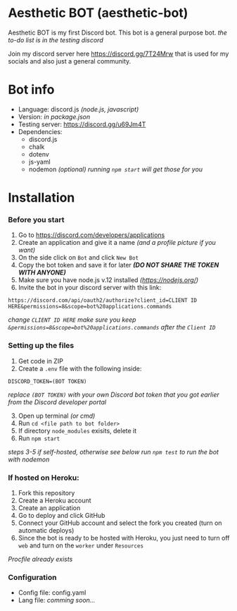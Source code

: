 # Aesthetic BOT (aesthetic-bot)

Aesthetic BOT is my first Discord bot. This bot is a general purpose bot. *the to-do list is in the testing discord*

Join my discord server here https://discord.gg/7T24Mrw
that is used for my socials and also just a general community.

# Bot info

- Language: discord.js *(node.js, javascript)*
- Version: *in package.json*
- Testing server: https://discord.gg/u69Jm4T
- Dependencies: 
  - discord.js
  - chalk
  - dotenv
  - js-yaml
  - nodemon *(optional)*
*running `npm start` will get those for you*

# Installation

### Before you start

1. Go to https://discord.com/developers/applications
2. Create an application and give it a name *(and a profile picture if you want)*
3. On the side click on `Bot` and click `New Bot`
4. Copy the bot token and save it for later ***(DO NOT SHARE THE TOKEN WITH ANYONE)***
5. Make sure you have node.js v.12 installed *(https://nodejs.org/)*
6. Invite the bot in your discord server with this link:
```
https://discord.com/api/oauth2/authorize?client_id=CLIENT ID HERE&permissions=8&scope=bot%20applications.commands
```
*change `CLIENT ID HERE` make sure you keep `&permissions=8&scope=bot%20applications.commands` after the `Client ID`*

### Setting up the files

1. Get code in ZIP
2. Create a `.env` file with the following inside:
```
DISCORD_TOKEN=(BOT TOKEN)
```
*replace `(BOT TOKEN)` with your own Discord bot token that you got earlier from the Discord developer portal*

3. Open up terminal *(or cmd)*
4. Run `cd <file path to bot folder>`
5. If directory `node_modules` exisits, delete it
6. Run `npm start`

*steps 3-5 if self-hosted, otherwise see below*
*run `npm test` to run the bot with nodemon*

### If hosted on Heroku:

1. Fork this repository
2. Create a Heroku account
3. Create an application
4. Go to deploy and click GitHub
5. Connect your GitHub account and select the fork you created (turn on automatic deploys)
6. Since the bot is ready to be hosted with Heroku, you just need to turn off `web` and turn on the `worker` under `Resources`

*Procfile already exists*

### Configuration

- Config file: config.yaml
- Lang file: *comming soon...*